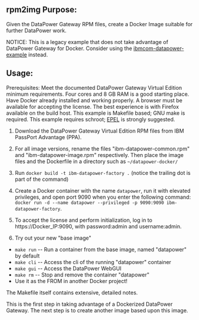 ## rpm2img Purpose:

Given the DataPower Gateway RPM files, create a Docker Image suitable
for further DataPower work.

NOTICE: This is a legacy example that does not take advantage of DataPower Gateway for Docker. Consider using the [ibmcom-datapower-example](https://github.com/ibm-datapower/datapower-labs/tree/master/docker/ibmcom-datapower-example) instead.

## Usage:

Prerequisites:
Meet the documented DataPower Gateway Virtual Edition minimum requirements.
Four cores and 8 GB RAM is a good starting place.
Have Docker already installed and working properly.
A browser must be available for accepting the license.
The best experience is with Firefox available on the build host.
This example is Makefile based; GNU make is required.
This example requires schroot; [EPEL](https://fedoraproject.org/wiki/EPEL) is strongly suggested.

1. Download the DataPower Gateway Virtual Edition RPM files from
IBM PassPort Advantage (PPA).

2. For all image versions, rename the files "ibm-datapower-common.rpm" and "ibm-datapower-image.rpm"
respectively. Then place the image files and the Dockerfile in a directory such as `~/datapower-docker/`

3. Run `docker build -t ibm-datapower-factory .`
(notice the trailing dot is part of the command)

4. Create a Docker container with the name `datapower`, run it with elevated privileges, and open port 9090 when you enter the following command: `docker run -d --name datapower --privileged -p 9090:9090 ibm-datapower-factory`.

5. To accept the license and perform initialization, log in to https://Docker_IP:9090, with password:admin and username:admin.

6. Try out your new "base image"
  * `make run` -- Run a container from the base image, named "datapower" by default
  * `make cli` -- Access the cli of the running "datapower" container
  * `make gui` -- Access the DataPower WebGUI
  * `make rm`  -- Stop and remove the container "datapower"
  * Use it as the FROM in another Docker project!

The Makefile itself contains extensive, detailed notes.

This is the first step in taking advantage of a Dockerized
DataPower Gateway.  The next step is to create another image based upon
this image.
